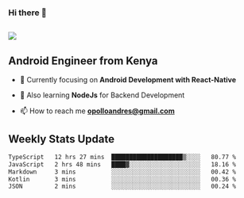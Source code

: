 ### Hi there 👋
<h2 align="left"><img src="https://readme-typing-svg.herokuapp.com?color=000000&lines=I'm+Andrew+Opollo😊;Welcome+to+my+Github😜"> </h2>

## Android Engineer from Kenya


- 🌱 Currently focusing on **Android Development with React-Native**

- 🔭 Also learning **NodeJs** for Backend Development

- 📫 How to reach me **opolloandres@gmail.com**


## Weekly Stats Update
<!--START_SECTION:waka-->

```txt
TypeScript   12 hrs 27 mins  ████████████████████▒░░░░   80.77 %
JavaScript   2 hrs 48 mins   ████▓░░░░░░░░░░░░░░░░░░░░   18.16 %
Markdown     3 mins          ░░░░░░░░░░░░░░░░░░░░░░░░░   00.42 %
Kotlin       3 mins          ░░░░░░░░░░░░░░░░░░░░░░░░░   00.36 %
JSON         2 mins          ░░░░░░░░░░░░░░░░░░░░░░░░░   00.24 %
```

<!--END_SECTION:waka-->



